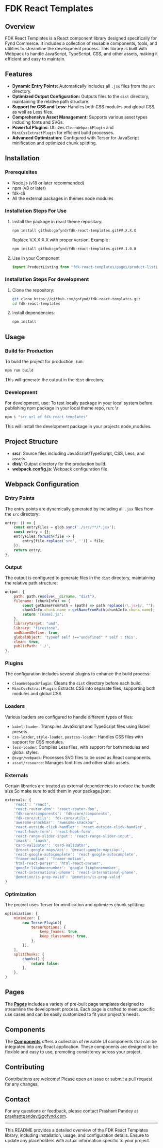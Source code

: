 # FDK React Templates

## Overview

FDK React Templates is a React component library designed specifically for Fynd Commerce. It includes a collection of reusable components, tools, and utilities to streamline the development process. This library is built with Webpack to handle JavaScript, TypeScript, CSS, and other assets, making it efficient and easy to maintain.

## Features

- **Dynamic Entry Points:** Automatically includes all `.jsx` files from the `src` directory.
- **Optimized Output Configuration:** Outputs files to the `dist` directory, maintaining the relative path structure.
- **Support for CSS and Less:** Handles both CSS modules and global CSS, as well as Less files.
- **Comprehensive Asset Management:** Supports various asset types including fonts and SVGs.
- **Powerful Plugins:** Utilizes `CleanWebpackPlugin` and `MiniCssExtractPlugin` for efficient build processes.
- **Advanced Optimization:** Configured with Terser for JavaScript minification and optimized chunk splitting.

## Installation

### Prerequisites

- Node.js (v18 or later recommended)
- npm (v8 or later)
- fdk-cli
- All the external packages in themes node modules 
### Installation Steps For Use

1. Install the package in react theme repositary.
    ````bash
    npm install github:gofynd/fdk-react-templates.git#V.X.X.X
    ````
    Replace V.X.X.X.X with proper version.
    Example : 
    
    ````bash 
    npm install github:gofynd/fdk-react-templates.git#V.1.0.0
    ````
2. Use in your Component 
    ```jsx
    import ProductListing from "fdk-react-templates/pages/product-listing/product-listing";
    ````

### Installation Steps For development 

1. Clone the repository:
   ```bash
   git clone https://github.com/gofynd/fdk-react-templates.git
   cd fdk-react-templates
   ```

2. Install dependencies:
   ```bash
   npm install
   ```

## Usage

### Build for Production

To build the project for production, run:
```bash
npm run build
```
This will generate the output in the `dist` directory.

### Development

For development, use:
To test locally package in your local system before publishing npm package in your local theme repo, run: \r
```bash
npm i "src url of fdk-react-templates"
```

This will install the development package in your projects node_modules.

## Project Structure

- **src/**: Source files including JavaScript/TypeScript, CSS, Less, and assets.
- **dist/**: Output directory for the production build.
- **webpack.config.js**: Webpack configuration file.

## Webpack Configuration

### Entry Points

The entry points are dynamically generated by including all `.jsx` files from the `src` directory:
```javascript
entry: () => {
    const entryFiles = glob.sync('./src/**/*.jsx');
    const entry = {};
    entryFiles.forEach(file => {
        entry[file.replace('src', '')] = file;
    });
    return entry;
},
```

### Output

The output is configured to generate files in the `dist` directory, maintaining the relative path structure:
```javascript
output: {
    path: path.resolve(__dirname, "dist"),
    filename: (chunkInfo) => {
        const getNameFromPath = (path) => path.replace(/\.jsx$/, "");
        chunkInfo.chunk.name = getNameFromPath(chunkInfo.chunk.name);
        return '[name].js';
    },
    libraryTarget: "umd",
    library: "firestone",
    umdNamedDefine: true,
    globalObject: 'typeof self !=="undefined" ? self : this',
    clean: true,
    publicPath: './',
},
```

### Plugins

The configuration includes several plugins to enhance the build process:
- `CleanWebpackPlugin`: Cleans the `dist` directory before each build.
- `MiniCssExtractPlugin`: Extracts CSS into separate files, supporting both modules and global CSS.

### Loaders

Various loaders are configured to handle different types of files:
- `babel-loader`: Transpiles JavaScript and TypeScript files using Babel presets.
- `css-loader`, `style-loader`, `postcss-loader`: Handles CSS files with support for CSS modules.
- `less-loader`: Compiles Less files, with support for both modules and global styles.
- `@svgr/webpack`: Processes SVG files to be used as React components.
- `asset/resource`: Manages font files and other static assets.

### Externals

Certain libraries are treated as external dependencies to reduce the bundle size So make sure to add them in your package.json:
```javascript
externals: {
    'react': 'react',
    'react-router-dom': 'react-router-dom',
    'fdk-core/components': 'fdk-core/components',
    'fdk-core/utils': 'fdk-core/utils',
    'awesome-snackbar': 'awesome-snackbar',
    'react-outside-click-handler': 'react-outside-click-handler',
    'react-hook-form': 'react-hook-form',
    'react-range-slider-input': 'react-range-slider-input',
    'imask': 'imask',
    'card-validator': 'card-validator',
    '@react-google-maps/api': '@react-google-maps/api',
    'react-google-autocomplete': 'react-google-autocomplete',
    'framer-motion': 'framer-motion',
    'html-react-parser': 'html-react-parser',
    'google-libphonenumber': 'google-libphonenumber',
    'react-international-phone': 'react-international-phone',
    '@emotion/is-prop-valid': '@emotion/is-prop-valid'
}
```

### Optimization

The project uses Terser for minification and optimizes chunk splitting:
```javascript
optimization: {
    minimizer: [
        new TerserPlugin({
            terserOptions: {
                keep_fnames: true,
                keep_classnames: true,
            },
        }),
    ],
    splitChunks: {
        chunks() {
            return false;
        },
    },
}
```

## Pages

The **[Pages](src/pages/README.md)** includes a variety of pre-built page templates designed to streamline the development process. Each page is crafted to meet specific use cases and can be easily customized to fit your project's needs.

## Components

The **[Components](src/components/README.md)** offers a collection of reusable UI components that can be integrated into any React application. These components are designed to be flexible and easy to use, promoting consistency across your project.

## Contributing

Contributions are welcome! Please open an issue or submit a pull request for any changes.

## Contact

For any questions or feedback, please contact Prashant Pandey at [prashantpandey@gofynd.com](mailto:prashantpandey@gofynd.com).

---

This README provides a detailed overview of the FDK React Templates library, including installation, usage, and configuration details. Ensure to update any placeholders with actual information specific to your project.